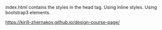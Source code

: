 index.html contains the styles in the head tag. Using inline styles. Using bootstrap3 elements.     

https://kirill-zhernakov.github.io/design-course-page/
